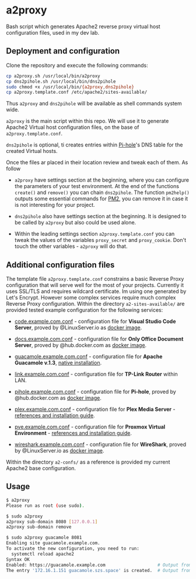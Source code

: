 # a2proxy

Bash script which generates Apache2 reverse proxy virtual host configuration files, used in my dev lab.

## Deployment and configuration

Clone the repository and execute the following commands:

```bash
cp a2proxy.sh /usr/local/bin/a2proxy
cp dns2pihole.sh /usr/local/bin/dns2pihole
sudo chmod +x /usr/local/bin/{a2proxy,dns2pihole}
cp a2proxy.template.conf /etc/apache2/sites-available/
```

Thus `a2proxy` and `dns2pihole` will be available as shell commands system wide.

`a2proxy` is the main script within this repo. We will use it to generate Apache2 Virtual host configuration files, on the base of `a2proxy.template.conf`.

`dns2pihole` is optional, ti creates entries within [Pi-hole](https://pi-hole.net/)'s DNS table for the created Virtual hosts.

Once the files ar placed in their location review and tweak each of them. As follow

* `a2proxy` have settings section at the beginning, where you can configure the parameters of your test environment. At the end of the functions `create()` and `remove()` you can chain `dns2pihole`. The function `pm2help()` outputs some essential commands for [PM2](https://pm2.keymetrics.io/), you can remove it in case it is not interesting for your project.

* `dns2pihole` also have settings section at the beginning. It is designed to be called by `a2proxy` but also could be used alone.

* Within the leading settings section `a2proxy.template.conf` you can tweak the values of the variables `proxy_secret` and `proxy_cookie`. Don't touch the other variables - `a2proxy` will do that.

## Additional configuration files

The template file `a2proxy.template.conf` constrains a basic Reverse Proxy configuration that will serve well for the most of your projects. Currently it uses SSL/TLS and requires wildcard certificate. Im using one generated by Let's Encrypt. However some complex services require much complex Reverse Proxy configuration. Within the directory `a2-sites-available/` are provided tested example configuration for the following services:

* [code.example.com.conf](./a2-sites-available/code.example.com.conf) - configuration file for **Visual Studio Code Server**, proved by @LinuxServer.io as [docker image](https://docs.linuxserver.io/images/docker-code-server).

* [docs.example.com.conf](./a2-sites-available/docs.example.com.conf) - configuration file for **Only Office Document Server**, proved by @hub.docker.com as [docker image](https://hub.docker.com/r/onlyoffice/documentserver).

* [guacamole.example.com.conf](./a2-sites-available/guacamole.example.com.conf) - configuration file for **Apache Guacamole v.1.3**, [native installation](https://guacamole.apache.org/releases/).

* [link.example.com.conf](./a2-sites-available/link.example.com.conf) - configuration file for **TP-Link Router** within LAN.

* [pihole.example.com.conf](./a2-sites-available/pihole.example.com.conf) - configuration file for **Pi-hole**, proved by @hub.docker.com as [docker image](https://hub.docker.com/r/pihole/pihole).

* [plex.example.com.conf](./a2-sites-available/plex.example.com.conf) - configuration file for **Plex Media Server** - [references and installation guide](https://wiki.szs.space/wiki/Plex_Media_Server_on_Ubuntu_20.04).

* [pve.example.com.conf](./a2-sites-available/pve.example.com.conf) - configuration file for **Proxmox Virtual Environment** - [references and installation guide](https://wiki.szs.space/wiki/Proxmox_Reference_Manual).

* [wireshark.example.com.conf](./a2-sites-available/wireshark.example.com.conf) - configuration file for **WireShark**, proved by @LinuxServer.io as [docker image](https://docs.linuxserver.io/images/docker-wireshark).

Within the directory `a2-confs/` as a reference is provided my current Apache2 base configuration.

## Usage

```bash
$ a2proxy
Please run as root (use sudo).
```
```bash
$ sudo a2proxy 
a2proxy sub-domain 8080 [127.0.0.1]
a2proxy sub-domain remove
```
```bash
$ sudo a2proxy guacamole 8081
Enabling site guacamole.example.com.
To activate the new configuration, you need to run:
  systemctl reload apache2
Syntax OK
Enabled: https://guacamole.example.com                    # Output from dns2pihole.sh
The entry '172.16.1.151 guacamole.szs.space' is created.  # Output from dns2pihole.sh
```

